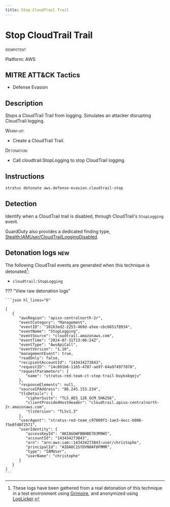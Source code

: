 ```yaml
---
title: Stop CloudTrail Trail
---
```


# Stop CloudTrail Trail


 <span class="smallcaps w3-badge w3-blue w3-round w3-text-white" title="This attack technique can be detonated multiple times">idempotent</span> 

Platform: AWS

## MITRE ATT&CK Tactics


- Defense Evasion

## Description


Stops a CloudTrail Trail from logging. Simulates an attacker disrupting CloudTrail logging.

<span style="font-variant: small-caps;">Warm-up</span>: 

- Create a CloudTrail Trail.

<span style="font-variant: small-caps;">Detonation</span>: 

- Call cloudtrail:StopLogging to stop CloudTrail logging.


## Instructions

```bash title="Detonate with Stratus Red Team"
stratus detonate aws.defense-evasion.cloudtrail-stop
```
## Detection


Identify when a CloudTrail trail is disabled, through CloudTrail's <code>StopLogging</code> event.

GuardDuty also provides a dedicated finding type, [Stealth:IAMUser/CloudTrailLoggingDisabled](https://docs.aws.amazon.com/guardduty/latest/ug/guardduty_finding-types-iam.html#stealth-iam-cloudtrailloggingdisabled).





## Detonation logs <span class="smallcaps w3-badge w3-pink w3-round w3-text-sand" title="TODO">new</span>

The following CloudTrail events are generated when this technique is detonated[^1]:


- `cloudtrail:StopLogging`


??? "View raw detonation logs"

    ```json hl_lines="6"

    [
	   {
	      "awsRegion": "apiso-centralnorth-2r",
	      "eventCategory": "Management",
	      "eventID": "10163ed2-2253-469d-a5ee-cbc6651f8934",
	      "eventName": "StopLogging",
	      "eventSource": "cloudtrail.amazonaws.com",
	      "eventTime": "2024-07-31T13:06:24Z",
	      "eventType": "AwsApiCall",
	      "eventVersion": "1.10",
	      "managementEvent": true,
	      "readOnly": false,
	      "recipientAccountId": "143434273843",
	      "requestID": "14c891b6-11b5-4787-ae97-64a974977078",
	      "requestParameters": {
	         "name": "stratus-red-team-ct-stop-trail-buykxbqejv"
	      },
	      "responseElements": null,
	      "sourceIPAddress": "86.245.153.234",
	      "tlsDetails": {
	         "cipherSuite": "TLS_AES_128_GCM_SHA256",
	         "clientProvidedHostHeader": "cloudtrail.apiso-centralnorth-2r.amazonaws.com",
	         "tlsVersion": "TLSv1.3"
	      },
	      "userAgent": "stratus-red-team_c97089f1-1ae3-4ecc-b006-f5e8fd0f2571",
	      "userIdentity": {
	         "accessKeyId": "AKIAGGWFBBHBE7D3M9WI",
	         "accountId": "143434273843",
	         "arn": "arn:aws:iam::143434273843:user/christophe",
	         "principalId": "AIDAOC1SYDVN0AF0FMMR",
	         "type": "IAMUser",
	         "userName": "christophe"
	      }
	   }
	]
    ```

[^1]: These logs have been gathered from a real detonation of this technique in a test environment using [Grimoire](https://github.com/DataDog/grimoire), and anonymized using [LogLicker](https://github.com/Permiso-io-tools/LogLicker).
